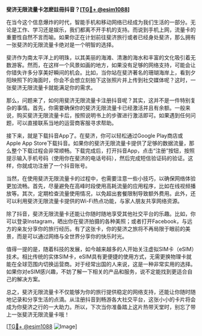 **斐济无限流量卡怎麽註冊抖音？[[TG💪+ @esim1088](https://t.me/s/esim1088)]**

在当今这个信息爆炸的时代，智能手机和移动网络已经成为我们生活的一部分。无论是工作、学习还是娱乐，我们都离不开手机的支持。而说到手机上网，流量卡的重要性自然不言而喻。如果你正在计划前往斐济旅行或者已经身处斐济，那么拥有一张斐济的无限流量卡绝对是一个明智的选择。

斐济作为南太平洋上的明珠，以其美丽的海滩、清澈的海水和丰富的文化吸引着无数游客。然而，在这样一个风景如画的地方，如果没有足够的网络支持，可能会让你错失许多分享美好瞬间的机会。比如，当你站在斐济著名的珊瑚海岸上，看到夕阳映照下的海面时，你会不会想立刻拍下这张照片并上传到社交媒体呢？这时，一张斐济无限流量卡就能满足你的需求。

那么，问题来了，如何用斐济无限流量卡注册抖音呢？其实，这并不是一件特别复杂的事情。首先，你需要确保你的斐济无限流量卡已经激活并且有余额。一般来说，购买斐济无限流量卡后，按照说明书上的步骤进行激活即可。如果遇到任何问题，可以直接联系当地的运营商客服寻求帮助。

接下来，就是下载抖音App了。在斐济，你可以轻松通过Google Play商店或Apple App Store下载抖音。如果你的斐济无限流量卡提供了足够的数据流量，那么整个下载过程会非常顺畅。下载完成后，打开抖音App，点击“注册”按钮，按照提示输入手机号码（使用你在斐济的电话号码），然后完成短信验证码的验证。这样，你就成功注册了一个抖音账号。

当然，在使用斐济无限流量卡的过程中，也需要注意一些小技巧，以确保网络体验更加流畅。首先，尽量避免在高峰时段使用高耗流量的应用程序，比如在线视频播放等。其次，定期检查流量使用情况，以免超出套餐限制导致额外费用。此外，还可以利用斐济无限流量卡提供的Wi-Fi热点功能，与家人朋友共享网络资源。

除了抖音，斐济无限流量卡还能让你随时随地享受其他社交平台的乐趣。比如，你可以登录Instagram，晒出你在斐济拍摄的各种美照；或者打开Facebook，与远方的亲友分享你的旅行经历。有了这张卡，你的斐济之旅将不再局限于眼前的美景，而是可以通过网络与全世界分享你的快乐时光。

值得一提的是，随着科技的发展，如今越来越多的人开始关注虚拟SIM卡（eSIM）技术。相比传统的实体SIM卡，eSIM具有更便捷的使用方式，无需更换物理卡就能在全球范围内切换运营商。对于经常出国的人来说，这是一种非常实用的选择。如果你对eSIM感兴趣，不妨了解一下相关的产品和服务，说不定能找到更适合自己的解决方案。

总之，斐济无限流量卡不仅能够为你的旅行提供稳定的网络支持，还能让你随时随地记录和分享生活的点滴。从注册抖音到畅游各大社交平台，这张小小的卡片将会成为你斐济之行的一大助力。所以，下次当你准备踏上这片热带天堂时，别忘了带上一张斐济无限流量卡哦！

[[TG💪+ @esim1088](https://t.me/s/esim1088) ![Image](https://i.postimg.cc/4NQfJmqS/Snipaste-2025-05-13-00-14-12.png)]